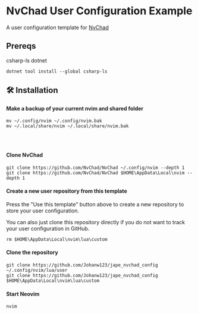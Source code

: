 # NvChad User Configuration Example

A user configuration template for [NvChad](https://github.com/NvChad/NvChad)


## Prereqs

csharp-ls
dotnet

``` 
dotnet tool install --global csharp-ls
``` 

## 🛠️ Installation

#### Make a backup of your current nvim and shared folder

```shell
mv ~/.config/nvim ~/.config/nvim.bak
mv ~/.local/share/nvim ~/.local/share/nvim.bak




```

#### Clone NvChad

```shell
git clone https://github.com/NvChad/NvChad ~/.config/nvim --depth 1
git clone https://github.com/NvChad/NvChad $HOME\AppData\Local\nvim --depth 1
```

#### Create a new user repository from this template

Press the "Use this template" button above to create a new repository to store your user configuration.

You can also just clone this repository directly if you do not want to track your user configuration in GitHub.


```shell
rm $HOME\AppData\Local\nvim\lua\custom
```

#### Clone the repository

```shell
git clone https://github.com/Johanw123/jape_nvchad_config ~/.config/nvim/lua/user
git clone https://github.com/Johanw123/jape_nvchad_config $HOME\AppData\Local\nvim\lua\custom
```

#### Start Neovim

```shell
nvim
```



